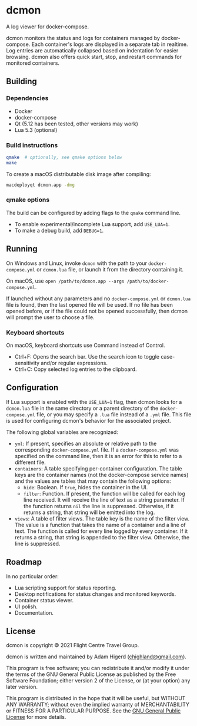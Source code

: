 dcmon
=====

A log viewer for docker-compose.

dcmon monitors the status and logs for containers managed by docker-compose. Each container's logs are displayed in a
separate tab in realtime. Log entries are automatically collapsed based on indentation for easier browsing. dcmon also
offers quick start, stop, and restart commands for monitored containers.


Building
--------

### Dependencies

* Docker
* docker-compose
* Qt (5.12 has been tested, other versions may work)
* Lua 5.3 (optional)

### Build instructions

```sh
qmake  # optionally, see qmake options below
make
```

To create a macOS distributable disk image after compiling:
```sh
macdeployqt dcmon.app -dmg
```

### qmake options

The build can be configured by adding flags to the `qmake` command line.

* To enable experimental/incomplete Lua support, add `USE_LUA=1`.
* To make a debug build, add `DEBUG=1`.


Running
-------

On Windows and Linux, invoke `dcmon` with the path to your `docker-compose.yml` or
`dcmon.lua` file, or launch it from the directory containing it.

On macOS, use `open /path/to/dcmon.app --args /path/to/docker-compose.yml`.

If launched without any parameters and no `docker-compose.yml` or `dcmon.lua` file
is found, then the last opened file will be used. If no file has been opened before,
or if the file could not be opened successfully, then dcmon will prompt the user
to choose a file.

### Keyboard shortcuts

On macOS, keyboard shortcuts use Command instead of Control.

* Ctrl+F: Opens the search bar. Use the search icon to toggle case-sensitivity and/or regular expressions.
* Ctrl+C: Copy selected log entries to the clipboard.


Configuration
-------------

If Lua support is enabled with the `USE_LUA=1` flag, then dcmon looks for a
`dcmon.lua` file in the same directory or a parent directory of the
`docker-compose.yml` file, or you may specify a `.lua` file instead of a `.yml` file.
This file is used for configuring dcmon's behavior for the associated project.

The following global variables are recognized:

* `yml`: If present, specifies an absolute or relative path to the corresponding
  `docker-compose.yml` file. If a `docker-compose.yml` was specified on the command
  line, then it is an error for this to refer to a different file.
* `containers`: A table specifying per-container configuration. The table keys are
  the container names (not the docker-compose service names) and the values are tables
  that may contain the following options:
  * `hide`: Boolean. If `true`, hides the container in the UI.
  * `filter`: Function. If present, the function will be called for each log line
    received. It will receive the line of text as a string parameter. If the function
    returns `nil` the line is suppressed. Otherwise, if it returns a string, that
    string will be emitted into the log.
* `views`: A table of filter views. The table key is the name of the filter view.
  The value is a function that takes the name of a container and a line of text.
  The function is called for every line logged by every container. If it returns a
  string, that string is appended to the filter view. Otherwise, the line is
  suppressed.


Roadmap
-------

In no particular order:

* Lua scripting support for status reporting.
* Desktop notifications for status changes and monitored keywords.
* Container status viewer.
* UI polish.
* Documentation.


License
-------

dcmon is copyright &copy; 2021 Flight Centre Travel Group.

dcmon is written and maintained by Adam Higerd (chighland@gmail.com).

This program is free software; you can redistribute it and/or
modify it under the terms of the GNU General Public License
as published by the Free Software Foundation; either version 2
of the License, or (at your option) any later version.

This program is distributed in the hope that it will be useful,
but WITHOUT ANY WARRANTY; without even the implied warranty of
MERCHANTABILITY or FITNESS FOR A PARTICULAR PURPOSE.  See the
[GNU General Public License](LICENSE.md) for more details.
